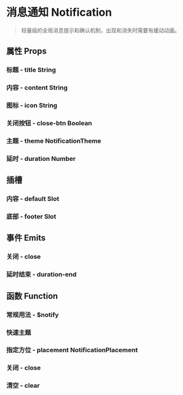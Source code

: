 <!--
 * @Author: Quarter
 * @Date: 2022-01-11 03:28:09
 * @LastEditTime: 2022-02-13 00:56:55
 * @LastEditors: Quarter
 * @Description: 消息通知说明文档
 * @FilePath: /t-ui-kit/documents/docs/Notification/README.md
-->
<script setup>
import { CodePreview } from "documents/components";
</script>


# 消息通知 Notification

> 轻量级的全局消息提示和确认机制，出现和消失时需要有缓动动画。

## 属性 Props

### 标题 - title <t-tag theme="primary" variant="light">String</t-tag>

<CodePreview url="/documents/docs/Notification/TitleDemo.vue"></CodePreview>

### 内容 - content <t-tag theme="primary" variant="light">String</t-tag>

<CodePreview url="/documents/docs/Notification/ContentDemo.vue"></CodePreview>

### 图标 - icon <t-tag theme="primary" variant="light">String</t-tag>

<CodePreview url="/documents/docs/Notification/IconDemo.vue"></CodePreview>

### 关闭按钮 - close-btn <t-tag theme="primary" variant="light">Boolean</t-tag>

<CodePreview url="/documents/docs/Notification/CloseBtnDemo.vue"></CodePreview>

### 主题 - theme <t-tag theme="primary" variant="light">NotificationTheme</t-tag>

<CodePreview url="/documents/docs/Notification/ThemeDemo.vue"></CodePreview>

### 延时 - duration <t-tag theme="primary" variant="light">Number</t-tag>

<CodePreview url="/documents/docs/Notification/DurationDemo.vue"></CodePreview>

## 插槽

### 内容 - default <t-tag theme="primary" variant="light">Slot</t-tag>

<CodePreview url="/documents/docs/Notification/DefaultSlotDemo.vue"></CodePreview>

### 底部 - footer <t-tag theme="primary" variant="light">Slot</t-tag>

<CodePreview url="/documents/docs/Notification/FooterSlotDemo.vue"></CodePreview>

## 事件 Emits

### 关闭 - close

<CodePreview url="/documents/docs/Notification/EmitCloseDemo.vue"></CodePreview>

### 延时结束 - duration-end

<CodePreview url="/documents/docs/Notification/EmitDurationEndDemo.vue"></CodePreview>

## 函数 Function

### 常规用法 - $notify

<CodePreview url="/documents/docs/Notification/FunctionDemo.vue"></CodePreview>

### 快速主题

<CodePreview url="/documents/docs/Notification/FuncThemeDemo.vue"></CodePreview>

### 指定方位 - placement <t-tag theme="primary" variant="light">NotificationPlacement</t-tag>

<CodePreview url="/documents/docs/Notification/FuncPlacementDemo.vue"></CodePreview>

### 关闭 - close

<CodePreview url="/documents/docs/Notification/FuncCloseDemo.vue"></CodePreview>

### 清空 - clear

<CodePreview url="/documents/docs/Notification/FuncClearDemo.vue"></CodePreview>